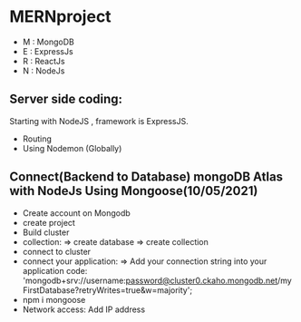 # MERNproject
* M : MongoDB
* E : ExpressJs
* R : ReactJs
* N : NodeJs

## Server side coding:
Starting with NodeJS , framework is ExpressJS.
* Routing
* Using Nodemon (Globally)

## Connect(Backend to Database) mongoDB Atlas with NodeJs Using Mongoose(10/05/2021) 
* Create account on Mongodb
* create project
* Build cluster
* collection:
	=> create database
	=> create collection	
* connect to cluster
* connect your application:
	=> Add your connection string into your application code:
	'mongodb+srv://username:password@cluster0.ckaho.mongodb.net/myFirstDatabase?retryWrites=true&w=majority';
* npm i mongoose
* Network access: Add IP address
